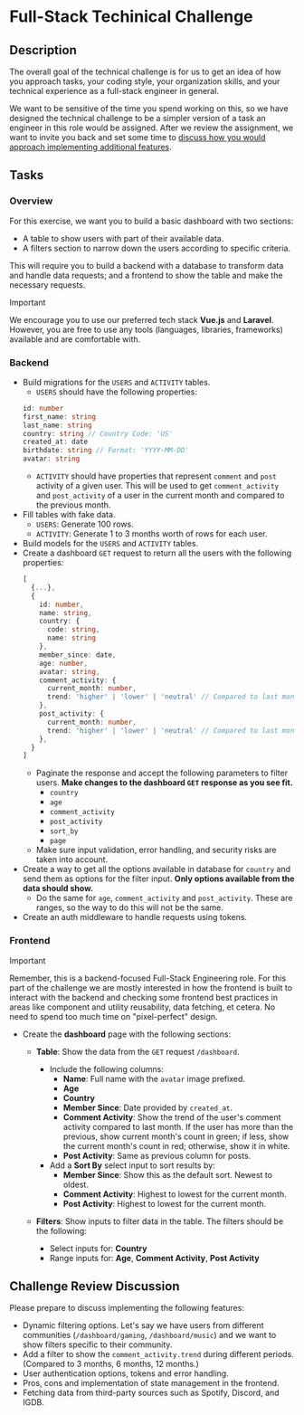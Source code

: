 # Full-Stack Techinical Challenge

## Description
The overall goal of the technical challenge is for us to get an idea of how you approach tasks, your coding style, your organization skills, and your technical experience as a full-stack engineer in general.

We want to be sensitive of the time you spend working on this, so we have designed the technical challenge to be a simpler version of a task an engineer in this role would be assigned. After we review the assignment, we want to invite you back and set some time to [discuss how you would approach implementing additional features](#challenge-review-discussion).

## Tasks

### Overview
For this exercise, we want you to build a basic dashboard with two sections:
- A table to show users with part of their available data.
- A filters section to narrow down the users according to specific criteria.

This will require you to build a backend with a database to transform data and handle data requests; and a frontend to show the table and make the necessary requests.

> [!IMPORTANT]
> We encourage you to use our preferred tech stack **Vue.js** and **Laravel**. However, you are free to use any tools (languages, libraries, frameworks) available and are comfortable with.

### Backend
- Build migrations for the `USERS` and `ACTIVITY` tables.
  - `USERS` should have the following properties:
  ```ts
  id: number
  first_name: string
  last_name: string
  country: string // Country Code: 'US'
  created_at: date
  birthdate: string // Format: 'YYYY-MM-DD'
  avatar: string
  ```
  - `ACTIVITY` should have properties that represent `comment` and `post` activity of a given user. This will be used to get `comment_activity` and `post_activity` of a user in the current month and compared to the previous month.
- Fill tables with fake data.
  - `USERS`: Generate 100 rows.
  - `ACTIVITY`: Generate 1 to 3 months worth of rows for each user.
- Build models for the `USERS` and `ACTIVITY` tables.
- Create a dashboard `GET` request to return all the users with the following properties:
  ```ts
  [
    {...},
    {
      id: number,
      name: string,
      country: {
        code: string,
        name: string
      },
      member_since: date,
      age: number,
      avatar: string,
      comment_activity: {
        current_month: number,
        trend: 'higher' | 'lower' | 'neutral' // Compared to last month.
      },
      post_activity: {
        current_month: number,
        trend: 'higher' | 'lower' | 'neutral' // Compared to last month.
      },
    }
  ]
  ```
  - Paginate the response and accept the following parameters to filter users. **Make changes to the dashboard `GET` response as you see fit.**
    - `country`
    - `age`
    - `comment_activity`
    - `post_activity`
    - `sort_by`
    - `page`
  - Make sure input validation, error handling, and security risks are taken into account.
- Create a way to get all the options available in database for `country` and send them as options for the filter input. **Only options available from the data should show.**
  - Do the same for `age`, `comment_activity` and `post_activity`. These are ranges, so the way to do this will not be the same.
- Create an auth middleware to handle requests using tokens.

### Frontend
> [!IMPORTANT]
> Remember, this is a backend-focused Full-Stack Engineering role. For this part of the challenge we are mostly interested in how the frontend is built to interact with the backend and checking some frontend best practices in areas like component and utility reusability, data fetching, et cetera. No need to spend too much time on "pixel-perfect" design.

- Create the **dashboard** page with the following sections:
  - **Table**: Show the data from the `GET` request `/dashboard`.
    - Include the following columns:
      - **Name**: Full name with the `avatar` image prefixed.
      - **Age**
      - **Country**
      - **Member Since**: Date provided by `created_at`.
      - **Comment Activity**: Show the trend of the user's comment activity compared to last month. If the user has more than the previous, show current month's count in green; if less, show the current month's count in red; otherwise, show it in white.
      - **Post Activity**: Same as previous column for posts.
    - Add a **Sort By** select input to sort results by:
      - **Member Since**: Show this as the default sort. Newest to oldest.
      - **Comment Activity**: Highest to lowest for the current month.
      - **Post Activity**: Highest to lowest for the current month.

  - **Filters**: Show inputs to filter data in the table. The filters should be the following:
    - Select inputs for: **Country**
    - Range inputs for: **Age**, **Comment Activity**, **Post Activity**

## Challenge Review Discussion
Please prepare to discuss implementing the following features:
- Dynamic filtering options. Let's say we have users from different communities (`/dashboard/gaming`, `/dashboard/music`) and we want to show filters specific to their community.
- Add a filter to show the `comment_activity.trend` during different periods. (Compared to 3 months, 6 months, 12 months.)
- User authentication options, tokens and error handling.
- Pros, cons and implementation of state management in the frontend.
- Fetching data from third-party sources such as Spotify, Discord, and IGDB.